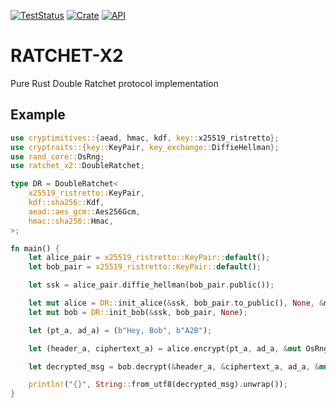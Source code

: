 [![TestStatus](https://github.com/alexyer/ratchet-x2/actions/workflows/rust_test.yml/badge.svg?event=push)](https://github.com/alexyer/ratchet-x2/actions)
[![Crate](https://img.shields.io/crates/v/ratchet-x2.svg)](https://crates.io/crates/ratchet-x2)
[![API](https://docs.rs/ratchet-x2/badge.svg)](https://docs.rs/ratchet-x2)
# RATCHET-X2
Pure Rust Double Ratchet protocol implementation

## Example
```rust
use cryptimitives::{aead, hmac, kdf, key::x25519_ristretto};
use cryptraits::{key::KeyPair, key_exchange::DiffieHellman};
use rand_core::OsRng;
use ratchet_x2::DoubleRatchet;

type DR = DoubleRatchet<
    x25519_ristretto::KeyPair,
    kdf::sha256::Kdf,
    aead::aes_gcm::Aes256Gcm,
    hmac::sha256::Hmac,
>;

fn main() {
    let alice_pair = x25519_ristretto::KeyPair::default();
    let bob_pair = x25519_ristretto::KeyPair::default();

    let ssk = alice_pair.diffie_hellman(bob_pair.public());

    let mut alice = DR::init_alice(&ssk, bob_pair.to_public(), None, &mut OsRng);
    let mut bob = DR::init_bob(&ssk, bob_pair, None);

    let (pt_a, ad_a) = (b"Hey, Bob", b"A2B");

    let (header_a, ciphertext_a) = alice.encrypt(pt_a, ad_a, &mut OsRng);

    let decrypted_msg = bob.decrypt(&header_a, &ciphertext_a, ad_a, &mut OsRng);

    println!("{}", String::from_utf8(decrypted_msg).unwrap());
}
```